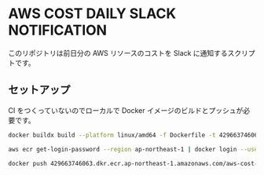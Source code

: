 # AWS COST DAILY SLACK NOTIFICATION

このリポジトリは前日分の AWS リソースのコストを Slack に通知するスクリプトです。

## セットアップ

CI をつくっていないのでローカルで Docker イメージのビルドとプッシュが必要です。

```bash
docker buildx build --platform linux/amd64 -f Dockerfile -t 429663746063.dkr.ecr.ap-northeast-1.amazonaws.com/aws-cost-daily-slack-notification:latest .
```

```bash
aws ecr get-login-password --region ap-northeast-1 | docker login --username AWS --password-stdin 429663746063.dkr.ecr.ap-northeast-1.amazonaws.com
```

```bash
docker push 429663746063.dkr.ecr.ap-northeast-1.amazonaws.com/aws-cost-daily-slack-notification
```
